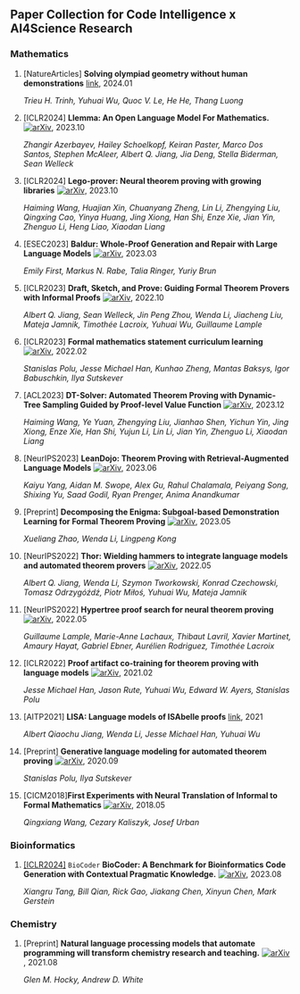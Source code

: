 ## Paper Collection for Code Intelligence x AI4Science Research

### Mathematics

1. [NatureArticles] **Solving olympiad geometry without human demonstrations** [link](https://www.nature.com/articles/s41586-023-06747-5), 2024.01

   *Trieu H. Trinh, Yuhuai Wu, Quoc V. Le, He He, Thang Luong*

2. [ICLR2024] **Llemma: An Open Language Model For Mathematics.** [![arXiv](https://img.shields.io/badge/arXiv-2310.10631-b31b1b.svg)](https://arxiv.org/abs/2310.10631), 2023.10

   *Zhangir Azerbayev, Hailey Schoelkopf, Keiran Paster, Marco Dos Santos, Stephen McAleer, Albert Q. Jiang, Jia Deng, Stella Biderman, Sean Welleck*

3. [ICLR2024] **Lego-prover: Neural theorem proving with growing libraries**  [![arXiv](https://img.shields.io/badge/arXiv-2310.00656-b31b1b.svg)](https://arxiv.org/abs/2310.00656), 2023.10

   *Haiming Wang, Huajian Xin, Chuanyang Zheng, Lin Li, Zhengying Liu, Qingxing Cao, Yinya Huang, Jing Xiong, Han Shi, Enze Xie, Jian Yin, Zhenguo Li, Heng Liao, Xiaodan Liang*

4. [ESEC2023] **Baldur: Whole-Proof Generation and Repair with Large Language Models** [![arXiv](https://img.shields.io/badge/arXiv-2303.04910-b31b1b.svg)](https://arxiv.org/abs/2303.04910), 2023.03

   *Emily First, Markus N. Rabe, Talia Ringer, Yuriy Brun*

5. [ICLR2023] **Draft, Sketch, and Prove: Guiding Formal Theorem Provers with Informal Proofs** [![arXiv](https://img.shields.io/badge/arXiv-2210.12283-b31b1b.svg)](https://arxiv.org/abs/2210.12283), 2022.10

   *Albert Q. Jiang, Sean Welleck, Jin Peng Zhou, Wenda Li, Jiacheng Liu, Mateja Jamnik, Timothée Lacroix, Yuhuai Wu, Guillaume Lample*

6. [ICLR2023] **Formal mathematics statement curriculum learning** [![arXiv](https://img.shields.io/badge/arXiv-2202.01344-b31b1b.svg)](https://arxiv.org/abs/2202.01344), 2022.02

   *Stanislas Polu, Jesse Michael Han, Kunhao Zheng, Mantas Baksys, Igor Babuschkin, Ilya Sutskever*


7. [ACL2023] **DT-Solver: Automated Theorem Proving with Dynamic-Tree Sampling Guided by Proof-level Value Function**  [![arXiv](https://img.shields.io/badge/arXiv-2312.14188-b31b1b.svg)](https://arxiv.org/abs/2312.14188), 2023.12

   *Haiming Wang, Ye Yuan, Zhengying Liu, Jianhao Shen, Yichun Yin, Jing Xiong, Enze Xie, Han Shi, Yujun Li, Lin Li, Jian Yin, Zhenguo Li, Xiaodan Liang*

8. [NeurIPS2023] **LeanDojo: Theorem Proving with Retrieval-Augmented Language Models** [![arXiv](https://img.shields.io/badge/arXiv-2306.15626-b31b1b.svg)](https://arxiv.org/abs/2306.15626), 2023.06

   *Kaiyu Yang, Aidan M. Swope, Alex Gu, Rahul Chalamala, Peiyang Song, Shixing Yu, Saad Godil, Ryan Prenger, Anima Anandkumar*

9. [Preprint] **Decomposing the Enigma: Subgoal-based Demonstration Learning for Formal Theorem Proving** [![arXiv](https://img.shields.io/badge/arXiv-2305.16366-b31b1b.svg)](https://arxiv.org/abs/2305.16366), 2023.05

   *Xueliang Zhao, Wenda Li, Lingpeng Kong*

10. [NeurIPS2022] **Thor: Wielding hammers to integrate language models and automated theorem provers** [![arXiv](https://img.shields.io/badge/arXiv-2205.10893-b31b1b.svg)](https://arxiv.org/abs/2205.10893), 2022.05

    *Albert Q. Jiang, Wenda Li, Szymon Tworkowski, Konrad Czechowski, Tomasz Odrzygóźdź, Piotr Miłoś, Yuhuai Wu, Mateja Jamnik*

11. [NeurIPS2022] **Hypertree proof search for neural theorem proving** [![arXiv](https://img.shields.io/badge/arXiv-2205.11491-b31b1b.svg)](https://arxiv.org/abs/2205.11491), 2022.05

    *Guillaume Lample, Marie-Anne Lachaux, Thibaut Lavril, Xavier Martinet, Amaury Hayat, Gabriel Ebner, Aurélien Rodriguez, Timothée Lacroix*

12. [ICLR2022] **Proof artifact co-training for theorem proving with language models** [![arXiv](https://img.shields.io/badge/arXiv-2102.06203-b31b1b.svg)](https://arxiv.org/abs/2102.06203), 2021.02

    *Jesse Michael Han, Jason Rute, Yuhuai Wu, Edward W. Ayers, Stanislas Polu*

13. [AITP2021] **LISA: Language models of ISAbelle proofs** [link](http://aitp-conference.org/2021/abstract/paper_17.pdf), 2021

    *Albert Qiaochu Jiang, Wenda Li, Jesse Michael Han, Yuhuai Wu*

14. [Preprint] **Generative language modeling for automated theorem proving** [![arXiv](https://img.shields.io/badge/arXiv-2009.03393-b31b1b.svg)](https://arxiv.org/abs/2009.03393), 2020.09

      *Stanislas Polu, Ilya Sutskever*

15. [CICM2018]**First Experiments with Neural Translation of Informal to Formal Mathematics** [![arXiv](https://img.shields.io/badge/arXiv-1805.06502-b31b1b.svg)](https://arxiv.org/abs/1805.06502), 2018.05

     *Qingxiang Wang, Cezary Kaliszyk, Josef Urban*






### Bioinformatics

1. [[ICLR2024]](https://openreview.net/forum?id=JbOsMrwjZ3) `BioCoder` **BioCoder: A Benchmark for Bioinformatics Code Generation with Contextual Pragmatic Knowledge.** [![arXiv](https://img.shields.io/badge/arXiv-2308.16458-b31b1b.svg)](https://arxiv.org/abs/2308.16458), 2023.08

   *Xiangru Tang, Bill Qian, Rick Gao, Jiakang Chen, Xinyun Chen, Mark Gerstein* 

### Chemistry

1. [Preprint] **Natural language processing models that automate programming will transform chemistry research and teaching.** [![arXiv](https://img.shields.io/badge/arXiv-2108.13360-b31b1b.svg)](https://arxiv.org/abs/2108.13360), 2021.08

   *Glen M. Hocky, Andrew D. White* 
